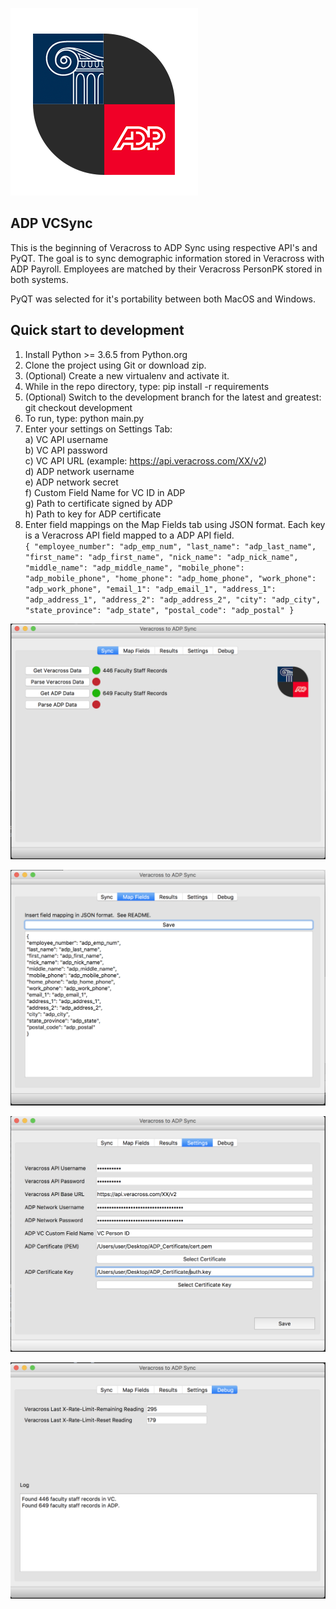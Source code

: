 ![Alt text](screenshots/adp-vc-logo.png?raw=true "Logo")

## ADP VCSync
This is the beginning of Veracross to ADP Sync using respective API's
and PyQT. The goal is to sync demographic information stored in Veracross
with ADP Payroll. Employees are matched by their Veracross PersonPK stored
in both systems.

PyQT was selected for it's portability between both MacOS and Windows.

## Quick start to development
1) Install Python >= 3.6.5 from Python.org
2) Clone the project using Git or download zip.
3) (Optional) Create a new virtualenv and activate it.
3) While in the repo directory, type: pip install -r requirements
4) (Optional) Switch to the development branch for the latest and greatest: git checkout development
5) To run, type: python main.py
6) Enter your settings on Settings Tab:\
    a) VC API username\
    b) VC API password\
    c) VC API URL (example: https://api.veracross.com/XX/v2)\
    d) ADP network username\
    e) ADP network secret\
    f) Custom Field Name for VC ID in ADP\
    g) Path to certificate signed by ADP\
    h) Path to key for ADP certificate
7) Enter field mappings on the Map Fields tab using JSON format. Each key is a Veracross API field mapped to a
ADP API field.\
`{
"employee_number": "adp_emp_num",
"last_name": "adp_last_name",
"first_name": "adp_first_name",
"nick_name": "adp_nick_name",
"middle_name": "adp_middle_name",
"mobile_phone": "adp_mobile_phone",
"home_phone": "adp_home_phone",
"work_phone": "adp_work_phone",
"email_1": "adp_email_1",
"address_1": "adp_address_1",
"address_2": "adp_address_2",
"city": "adp_city",
"state_province": "adp_state",
"postal_code": "adp_postal"
}`


![Alt text](screenshots/sync.png?raw=true "Sync Tab")


![Alt text](screenshots/map_fields.png?raw=true "Map Fields Tab")


![Alt text](screenshots/settings.png?raw=true "Settings Tab")


![Alt text](screenshots/debug.png?raw=true "Debug Tab")
